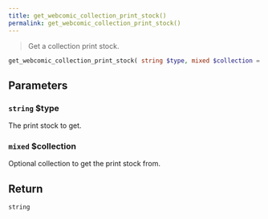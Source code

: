```yaml
---
title: get_webcomic_collection_print_stock()
permalink: get_webcomic_collection_print_stock()
---
```


> Get a collection print stock.

```php
get_webcomic_collection_print_stock( string $type, mixed $collection = null ) : string
```

## Parameters

### `string` $type
The print stock to get.

### `mixed` $collection
Optional collection to get the print stock from.

## Return

`string`
